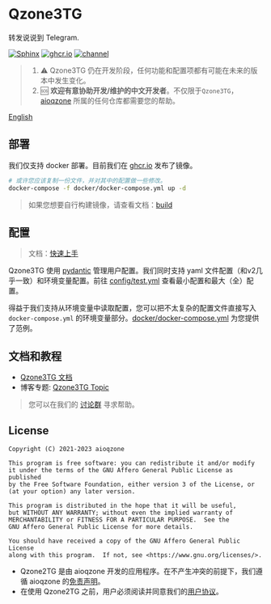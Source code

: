 # Qzone3TG

转发说说到 Telegram.

[![Sphinx](https://img.shields.io/github/actions/workflow/status/aioqzone/Qzone2TG/sphinx.yml?label=Sphinx&logo=github)][doc]
[![ghcr.io](https://img.shields.io/github/actions/workflow/status/aioqzone/Qzone2TG/docker.yml?label=ghcr.io&logo=docker)][ghcr]
[![channel](https://img.shields.io/badge/dynamic/xml?label=Channel&query=%2F%2Fdiv%5B%40class%3D%22tgme_page_extra%22%5D&url=https%3A%2F%2Ft.me%2Fqzone2tg&style=social&logo=telegram)](https://t.me/qzone2tg)

> 1. ⚠️ Qzone3TG 仍在开发阶段，任何功能和配置项都有可能在未来的版本中发生变化。
> 2. 🆘 **欢迎有意协助开发/维护的中文开发者**。不仅限于`Qzone3TG`，[aioqzone][org] 所属的任何仓库都需要您的帮助。

[English](README.md)

## 部署

我们仅支持 docker 部署。目前我们在 [ghcr.io][ghcr] 发布了镜像。

``` sh
# 或许您应该复制一份文件，并对其中的配置做一些修改。
docker-compose -f docker/docker-compose.yml up -d
```

> 如果您想要自行构建镜像，请查看文档：[build](https://aioqzone.github.io/Qzone2TG/build.html#docker)

## 配置

> 文档：[快速上手](https://aioqzone.github.io/Qzone2TG/quickstart.html#id3)

Qzone3TG 使用 [pydantic](https://pydantic-docs.helpmanual.io/usage/settings) 管理用户配置。我们同时支持 yaml 文件配置（和v2几乎一致）和环境变量配置。前往 [config/test.yml](config/test.yml) 查看最小配置和最大（全）配置。

得益于我们支持从环境变量中读取配置，您可以把不太复杂的配置文件直接写入 `docker-compose.yml` 的环境变量部分。[docker/docker-compose.yml](docker/docker-compose.yml) 为您提供了范例。

## 文档和教程

- [Qzone3TG 文档][doc]
- 博客专题: [Qzone3TG Topic](https://zzsblog.top/Products/Qzone3TG/index.html)

> 您可以在我们的 [讨论群](https://t.me/qzone2tg_discuss) 寻求帮助。

## License

```
Copyright (C) 2021-2023 aioqzone

This program is free software: you can redistribute it and/or modify
it under the terms of the GNU Affero General Public License as published
by the Free Software Foundation, either version 3 of the License, or
(at your option) any later version.

This program is distributed in the hope that it will be useful,
but WITHOUT ANY WARRANTY; without even the implied warranty of
MERCHANTABILITY or FITNESS FOR A PARTICULAR PURPOSE.  See the
GNU Affero General Public License for more details.

You should have received a copy of the GNU Affero General Public License
along with this program.  If not, see <https://www.gnu.org/licenses/>.
```

- Qzone2TG 是由 aioqzone 开发的应用程序。在不产生冲突的前提下，我们遵循 aioqzone 的[免责声明](https://aioqzone.github.io/aioqzone/disclaimers.html)。
- 在使用 Qzone2TG 之前，用户必须阅读并同意我们的[用户协议](https://aioqzone.github.io/Qzone2TG/disclaimers.html)。

[doc]: https://aioqzone.github.io/Qzone2TG
[ghcr]: https://github.com/aioqzone/Qzone2TG/pkgs/container/qzone3tg/latest
[org]: https://github.com/orgs/aioqzone/repositories

